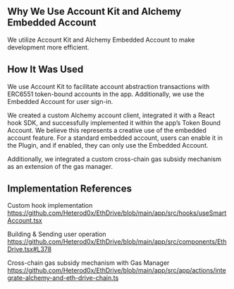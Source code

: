 ## Why We Use Account Kit and Alchemy Embedded Account

We utilize Account Kit and Alchemy Embedded Account to make development more efficient.

## How It Was Used

We use Account Kit to facilitate account abstraction transactions with ERC6551 token-bound accounts in the app. Additionally, we use the Embedded Account for user sign-in.

We created a custom Alchemy account client, integrated it with a React hook SDK, and successfully implemented it within the app’s Token Bound Account. We believe this represents a creative use of the embedded account feature. For a standard embedded account, users can enable it in the Plugin, and if enabled, they can only use the Embedded Account.

Additionally, we integrated a custom cross-chain gas subsidy mechanism as an extension of the gas manager.

## Implementation References

Custom hook implementation
https://github.com/Heterod0x/EthDrive/blob/main/app/src/hooks/useSmartAccount.tsx

Building & Sending user operation
https://github.com/Heterod0x/EthDrive/blob/main/app/src/components/EthDrive.tsx#L378

Cross-chain gas subsidy mechanism with Gas Manager
https://github.com/Heterod0x/EthDrive/blob/main/app/src/app/actions/integrate-alchemy-and-eth-drive-chain.ts
